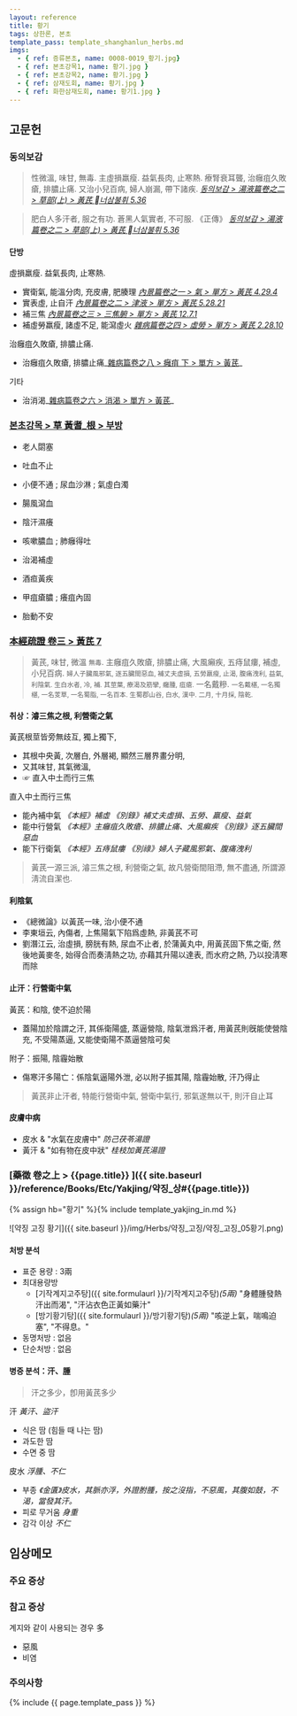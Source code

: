 ```yaml
---
layout: reference
title: 황기
tags: 상한론, 본초
template_pass: template_shanghanlun_herbs.md
imgs:
  - { ref: 증류본초, name: 0008-0019_황기.jpg}
  - { ref: 본초강목1, name: 황기.jpg }
  - { ref: 본초강목2, name: 황기.jpg }
  - { ref: 삼재도회, name: 황기.jpg }
  - { ref: 화한삼재도회, name: 황기1.jpg }
---
```


## 고문헌


### 동의보감

> 性微溫, 味甘, 無毒. 主虛損羸瘦. 益氣長肉, 止寒熱. 療腎衰耳聾, 治癰疽久敗瘡, 排膿止痛. 又治小兒百病, 婦人崩漏, 帶下諸疾. _[동의보감 > 湯液篇卷之二 > 草部(上) >  黃芪 너삼불휘 5.36 ](https://mediclassics.kr/books/8/volume/21/#content_1431)_

> 肥白人多汗者, 服之有功. 蒼黑人氣實者, 不可服. 《正傳》 _[동의보감 > 湯液篇卷之二 > 草部(上) >  黃芪 너삼불휘 5.36 ](https://mediclassics.kr/books/8/volume/21/#content_1431)_

#### 단방

虛損羸瘦. 益氣長肉, 止寒熱.
* 實衛氣, 能溫分肉, 充皮膚, 肥腠理 _[內景篇卷之一 > 氣 > 單方 >  黃芪 4.29.4](https://mediclassics.kr/books/8/volume/1/#content_806)_
* 實表虛, 止自汗 _[內景篇卷之二 > 津液 > 單方 >  黃芪 5.28.21](https://mediclassics.kr/books/8/volume/2/#content_1036)_
* 補三焦 _[內景篇卷之三 > 三焦腑 > 單方 >  黃芪 12.7.1](https://mediclassics.kr/books/8/volume/3/#content_1057)_
* 補虛勞羸瘦, 諸虛不足, 能瀉虛火 _[雜病篇卷之四 > 虛勞 > 單方 >  黃芪 2.28.10](https://mediclassics.kr/books/8/volume/12/#content_1084)_

治癰疽久敗瘡, 排膿止痛.
* 治癰疽久敗瘡, 排膿止痛_[雜病篇卷之八 > 癰疽 下 > 單方 > 黃芪](https://mediclassics.kr/books/8/volume/16#content_381)_

기타
* 治消渴_[雜病篇卷之六 > 消渴 > 單方 > 黃芪](https://mediclassics.kr/books/8/volume/14#content_1122)_

### [본초강목 > 草	黃耆_根 > 부방]()

* 老人閟塞
* 吐血不止
* 小便不通 ; 尿血沙淋 ; 氣虛白濁
* 腸風瀉血
* 陰汗濕癢

* 咳嗽膿血 ; 肺癰得吐
* 治渴補虛
* 酒疸黃疾
* 甲疽瘡膿 ; 癢疽內固

* 胎動不安


### [本經疏證 卷三 > 黃芪 7](https://mediclassics.kr/books/154/volume/3/#content_68)

> 黃芪, 味甘, 微溫 <small>無毒</small>. 主癰疽久敗瘡, 排膿止痛, 大風癩疾, 五痔鼠瘻, 補虛, 小兒百病. <small>婦人子臟風邪氣, 逐五臟間惡血, 補丈夫虛損, 五勞羸瘦, 止渴, 腹痛洩利, 益氣, 利陰氣. 生白水者, 冷, 補. 其莖葉, 療渴及筋攣, 癰腫, 疽瘡.</small> 一名戴糝. <small>一名戴椹, 一名獨椹, 一名芰草, 一名蜀脂, 一名百本. 生蜀郡山谷, 白水, 漢中. 二月, 十月採, 陰乾.</small>


#### 취상：濬三焦之根, 利營衛之氣

黃芪根莖皆旁無歧互, 獨上獨下,
* 其根中央黃, 次層白, 外層褐, 顯然三層界畫分明,
* 又其味甘, 其氣微溫,
* ☞ 直入中土而行三焦

直入中土而行三焦
* 能內補中氣 _《本經》補虛_ _《別錄》補丈夫虛損、五勞、羸瘦、益氣_
* 能中行營氣 _《本經》主癰疽久敗瘡、排膿止痛、大風癩疾_ _《別錄》逐五臟間惡血_
* 能下行衛氣 _《本經》五痔鼠瘻_ _《別祿》婦人子藏風邪氣、腹痛洩利_

> 黃芪一源三派, 濬三焦之根, 利營衛之氣, 故凡營衛間阻滯, 無不盡通, 所謂源淸流自潔也.

#### 利陰氣

* 《總微論》以黃芪一味, 治小便不通
* 李東垣云, 內傷者, 上焦陽氣下陷爲虛熱, 非黃芪不可
* 劉潛江云, 治虛損, 膀胱有熱, 尿血不止者, 於蒲黃丸中, 用黃芪固下焦之衛, 然後地黃麥冬, 始得合而奏淸熱之功, 亦藉其升陽以達表, 而水府之熱, 乃以投淸寒而除

#### 止汗：行營衛中氣

黃芪：和陰, 使不迫於陽
* 蓋陽加於陰謂之汗, 其係衛陽盛, 蒸逼營陰, 陰氣泄爲汗者, 用黃芪則旣能使營陰充, 不受陽蒸逼, 又能使衛陽不蒸逼營陰可矣

附子：振陽, 陰霾始散
* 傷寒汗多陽亡：係陰氣逼陽外泄, 必以附子振其陽, 陰霾始散, 汗乃得止

> 黃芪非止汗者, 特能行營衛中氣, 營衛中氣行, 邪氣遂無以干, 則汗自止耳

#### 皮膚中病

* 皮水 & "水氣在皮膚中" _防己茯苓湯證_
* 黃汗 & "如有物在皮中狀" _桂枝加黃芪湯證_




### [藥徵 卷之上 > {{page.title}} ]({{ site.baseurl }}/reference/Books/Etc/Yakjing/약징_상#{{page.title}})

{% assign hb="황기" %}{% include template_yakjing_in.md %}

![약징 고징 황기]({{ site.baseurl }}/img/Herbs/약징_고징/약징_고징_05황기.png)


#### 처방 분석

* 표준 용량 : 3兩
* 최대용량방
  - [기작계지고주탕]({{ site.formulaurl }}/기작계지고주탕)_(5兩)_ "身體腫發熱汗出而渴", "汗沾衣色正黃如藥汁"
  - [방기황기탕]({{ site.formulaurl }}/방기황기탕)_(5兩)_ "咳逆上氣，喘鳴迫塞", "不得息。"
* 동명처방 : 없음
* 단순처방 : 없음

#### 병증 분석：汗、腫

> 汗之多少，卽用黃芪多少

汗 _黃汗、盜汗_
* 식은 땀 (힘들 때 나는 땀)
* 과도한 땀
* 수면 중 땀

皮水 _浮腫、不仁_
* 부종 _《金匱》皮水，其脈亦浮，外證胕腫，按之沒指，不惡風，其腹如鼓，不渴，當發其汗。_
* 피로 무거움 _身重_
* 감각 이상 _不仁_




## 임상메모




### 주요 증상



### 참고 증상

계지와 같이 사용되는 경우 多
* 惡風
* 비염

### 주의사항





{% include {{ page.template_pass }} %}
